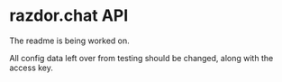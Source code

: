 # razdor.chat API
The readme is being worked on.

All config data left over from testing should be changed, along with the access key.
